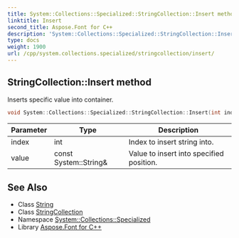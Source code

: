 ```yaml
---
title: System::Collections::Specialized::StringCollection::Insert method
linktitle: Insert
second_title: Aspose.Font for C++
description: 'System::Collections::Specialized::StringCollection::Insert method. Inserts specific value into container in C++.'
type: docs
weight: 1900
url: /cpp/system.collections.specialized/stringcollection/insert/
---
```

## StringCollection::Insert method


Inserts specific value into container.

```cpp
void System::Collections::Specialized::StringCollection::Insert(int index, const System::String &value)
```


| Parameter | Type | Description |
| --- | --- | --- |
| index | int | Index to insert string into. |
| value | const System::String\& | Value to insert into specified position. |

## See Also

* Class [String](../../../system/string/)
* Class [StringCollection](../)
* Namespace [System::Collections::Specialized](../../)
* Library [Aspose.Font for C++](../../../)
